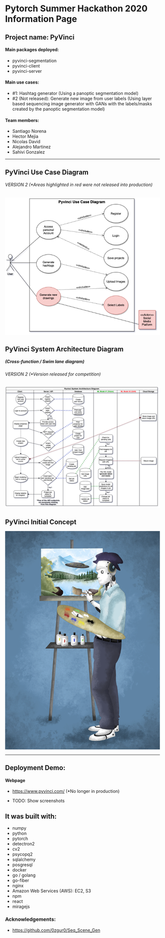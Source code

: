 # Pytorch Summer Hackathon 2020 Information Page

## Project name: PyVinci


#### Main packages deployed:
- pyvinci-segmentation 
- pyvinci-client
- pyvinci-server

#### Main use cases:
- #1: Hashtag generator (Using a panoptic segmentation model)
- #2 (Not released): Generate new image from user labels (Using layer based sequencing image generator with GANs with the labels/masks created by the panoptic segmentation model)

#### Team members:
- Santiago Norena
- Hector Mejia
- Nicolas David
- Alejandro Martinez
- Sahivi Gonzalez

---------------------------------------------------------------------------------------
## PyVinci Use Case Diagram 
###### VERSION 2 (*Areas highlighted in red were not released into production)
![use case diagram](architecture/UML-Diagrams/version-2/PyVinci-UseCase-Diagram.png)

## PyVinci System Architecture Diagram 
##### (Cross-function / Swim lane diagram)
###### VERSION 2 (*Version released for competition)
![cross-function / swim lane diagram](architecture/UML-Diagrams/version-2/PyVinci-System-Architecture-Diagram.png)

## PyVinci Initial Concept
![PyVinci Initial(use case #2)](client/pyvinci_final.png)

---------------------------------------------------------------------------------------
## Deployment Demo:

#### Webpage
- https://www.pyvinci.com/ (*No longer in production)


- TODO: Show screenshots


## It was built with:
- numpy
- python
- pytorch
- detectron2
- cv2
- psycopq2
- sqlalchemy
- posgresql
- docker
- go / golang 
- go-fiber
- nginx
- Amazon Web Services (AWS): EC2, S3
- npm
- react
- miragejs

### Acknowledgements:
- https://github.com/0zgur0/Seq_Scene_Gen

